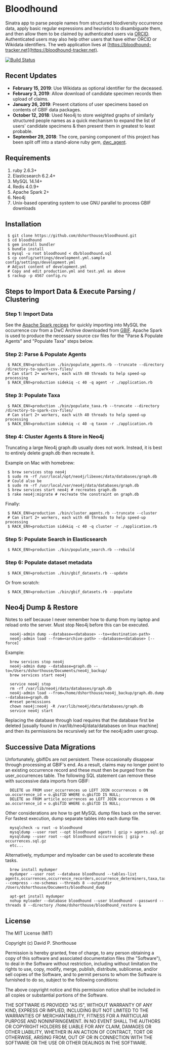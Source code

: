 # Bloodhound
Sinatra app to parse people names from structured biodiversity occurrence data, apply basic regular expressions and heuristics to disambiguate them, and then allow them to be claimed by authenticated users via [ORCID](https://orcid.org). Authenticated users may also help other users that have either ORCID or Wikidata identifiers. The web application lives at [https://bloodhound-tracker.net](https://bloodhound-tracker.net).

[![Build Status](https://travis-ci.org/dshorthouse/bloodhound.svg?branch=master)](https://travis-ci.org/dshorthouse/bloodhound)

## Recent Updates

- **February 15, 2019**: Use Wikidata as optional identifier for the deceased.
- **February 3, 2019**: Allow download of candidate specimen records then upload of claims.
- **January 26, 2019**: Present citations of user specimens based on contents of GBIF data packages.
- **October 12, 2018**: Used Neo4j to store weighted graphs of similarly structured people names as a quick mechanism to expand the list of users' candidate specimens & then present them in greatest to least probable.
- **September 29, 2018**: The core, parsing component of this project has been split off into a stand-alone ruby gem, [dwc_agent](https://rubygems.org/gems/dwc_agent).

## Requirements

1. ruby 2.6.3+
2. Elasticsearch 6.2.4+
3. MySQL 14.14+
4. Redis 4.0.9+
5. Apache Spark 2+
6. Neo4j
7. Unix-based operating system to use GNU parallel to process GBIF downloads

## Installation

     $ git clone https://github.com/dshorthouse/bloodhound.git
     $ cd bloodhound
     $ gem install bundler
     $ bundle install
     $ mysql -u root bloodhound < db/bloodhound.sql
     $ cp config/settings/development.yml.sample config/settings/development.yml
     # Adjust content of development.yml
     # Copy and edit production.yml and test.yml as above
     $ rackup -p 4567 config.ru

## Steps to Import Data & Execute Parsing / Clustering

### Step 1:  Import Data

See the [Apache Spark recipes](spark.md) for quickly importing into MySQL the occurrence csv from a DwC Archive downloaded from [GBIF](https://www.gbif.org). Apache Spark is used to produce the necessary source csv files for the "Parse & Populate Agents" and "Populate Taxa" steps below.

### Step 2:  Parse & Populate Agents

     $ RACK_ENV=production ./bin/populate_agents.rb --truncate --directory /directory-to-spark-csv-files/
     # Can start 2+ workers, each with 40 threads to help speed-up processing
     $ RACK_ENV=production sidekiq -c 40 -q agent -r ./application.rb

### Step 3: Populate Taxa

     $ RACK_ENV=production ./bin/populate_taxa.rb --truncate --directory /directory-to-spark-csv-files/
     # Can start 2+ workers, each with 40 threads to help speed-up processing
     $ RACK_ENV=production sidekiq -c 40 -q taxon -r ./application.rb

### Step 4: Cluster Agents & Store in Neo4j

Truncating a large Neo4j graph.db usually does not work. Instead, it is best to entirely delete graph.db then recreate it.

Example on Mac with homebrew:

     $ brew services stop neo4j
     $ sudo rm -rf /usr/local/opt/neo4j/libexec/data/databases/graph.db
     # Could also be
     $ sudo rm -rf /usr/local/var/neo4j/data/databases/graph.db
     $ brew services start neo4j # recreates graph.db
     $ rake neo4j:migrate # recreate the constraint on graph.db

Finally:

     $ RACK_ENV=production ./bin/cluster_agents.rb --truncate --cluster
     # Can start 2+ workers, each with 40 threads to help speed-up processing
     $ RACK_ENV=production sidekiq -c 40 -q cluster -r ./application.rb

### Step 5: Populate Search in Elasticsearch

     $ RACK_ENV=production ./bin/populate_search.rb --rebuild

### Step 6: Populate dataset metadata

     $ RACK_ENV=production ./bin/gbif_datasets.rb --update

Or from scratch:

     $ RACK_ENV=production ./bin/gbif_datasets.rb --populate

## Neo4j Dump & Restore

Notes to self because I never remember how to dump from my laptop and reload onto the server. Must stop Neo4j before this can be executed.

      neo4j-admin dump --database=<database> --to=<destination-path>
      neo4j-admin load --from=<archive-path> --database=<database> [--force]

Example:

      brew services stop neo4j
      neo4j-admin dump --database=graph.db --to=/Users/dshorthouse/Documents/neo4j_backup/
      brew services start neo4j

      service neo4j stop
      rm -rf /var/lib/neo4j/data/databases/graph.db
      neo4j-admin load --from=/home/dshorthouse/neo4j_backup/graph.db.dump --database=graph.db
      #reset permissions
      chown neo4j:neo4j -R /var/lib/neo4j/data/databases/graph.db
      service neo4j start

Replacing the database through load requires that the database first be deleted [usually found in /var/lib/neo4j/data/databases on linux machine] and then its permissions be recursively set for the neo4j:adm user:group.

## Successive Data Migrations

Unfortunately, gbifIDs are not persistent. These occasionally disappear through processing at GBIF's end. As a result, claims may no longer point to an existing occurrence record and these must then be purged from the user_occurrences table. The following SQL statement can remove these with successive data imports from GBIF:

      DELETE uo FROM user_occurrences uo LEFT JOIN occurrences o ON uo.occurrence_id = o.gbifID WHERE o.gbifID IS NULL;
      DELETE ao FROM article_occurrences ao LEFT JOIN occurrences o ON ao.occurrence_id = o.gbifID WHERE o.gbifID IS NULL;

Other considerations are how to get MySQL dump files back on the server. For fastest execution, dump separate tables into each dump file.

      mysqlcheck -u root -o bloodhound
      mysqldump --user root --opt bloodhound agents | gzip > agents.sql.gz
      mysqldump --user root --opt bloodhound occurrences | gzip > occurrences.sql.gz
      etc...

Alternatively, mydumper and myloader can be used to accelerate these tasks.

      brew install mydumper
      mydumper --user root --database bloodhound --tables-list agents,occurrences,occurrence_recorders,occurrence_determiners,taxa,taxon_occurrences,taxon_determiners --compress --no-schemas --threads 8 --outputdir /Users/dshorthouse/Documents/bloodhound_dump

      apt-get install mydumper
      nohup myloader --database bloodhound --user bloodhound --password --threads 8 --directory /home/dshorthouse/bloodhound_restore &

## License

The MIT License (MIT)

Copyright (c) David P. Shorthouse

Permission is hereby granted, free of charge, to any person obtaining a copy
of this software and associated documentation files (the "Software"), to deal
in the Software without restriction, including without limitation the rights
to use, copy, modify, merge, publish, distribute, sublicense, and/or sell
copies of the Software, and to permit persons to whom the Software is
furnished to do so, subject to the following conditions:

The above copyright notice and this permission notice shall be included in all
copies or substantial portions of the Software.

THE SOFTWARE IS PROVIDED "AS IS", WITHOUT WARRANTY OF ANY KIND, EXPRESS OR
IMPLIED, INCLUDING BUT NOT LIMITED TO THE WARRANTIES OF MERCHANTABILITY,
FITNESS FOR A PARTICULAR PURPOSE AND NONINFRINGEMENT. IN NO EVENT SHALL THE
AUTHORS OR COPYRIGHT HOLDERS BE LIABLE FOR ANY CLAIM, DAMAGES OR OTHER
LIABILITY, WHETHER IN AN ACTION OF CONTRACT, TORT OR OTHERWISE, ARISING FROM,
OUT OF OR IN CONNECTION WITH THE SOFTWARE OR THE USE OR OTHER DEALINGS IN THE
SOFTWARE.
